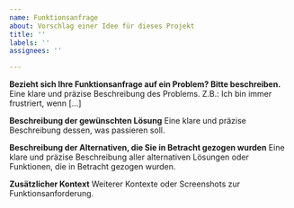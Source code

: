 ```yaml
---
name: Funktionsanfrage
about: Vorschlag einer Idee für dieses Projekt
title: ''
labels: ''
assignees: ''

---
```


**Bezieht sich Ihre Funktionsanfrage auf ein Problem? Bitte beschreiben.**
Eine klare und präzise Beschreibung des Problems. Z.B.: Ich bin immer 
frustriert, wenn [...]

**Beschreibung der gewünschten Lösung**
Eine klare und präzise Beschreibung dessen, was passieren soll.

**Beschreibung der Alternativen, die Sie in Betracht gezogen wurden**
Eine klare und präzise Beschreibung aller alternativen Lösungen oder Funktionen, 
die in Betracht gezogen wurden.

**Zusätzlicher Kontext**
Weiterer Kontexte oder Screenshots zur Funktionsanforderung.
